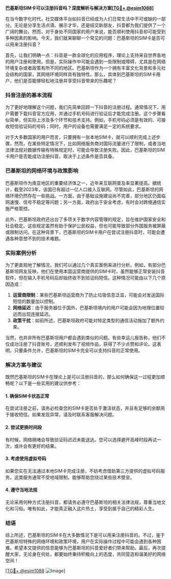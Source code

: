 **巴基斯坦SIM卡可以注册抖音吗？深度解析与解决方案[[TG💪+ @esim1088](https://t.me/s/esim1088)]**

在当今数字化时代，社交媒体平台如抖音已经成为人们日常生活中不可或缺的一部分。无论是分享生活点滴、展示才华，还是结交新朋友，抖音都为我们提供了一个广阔的舞台。然而，对于身处不同国家的用户来说，能否顺利使用抖音却可能受到多种因素的影响。今天，我们就来聊聊一个常见的问题：巴基斯坦的SIM卡是否可以用来注册抖音？

首先，让我们明确一点：抖音是一款全球化的应用程序，理论上支持来自世界各地的用户注册和使用。但是，实际操作中可能会遇到一些限制或障碍，尤其是在网络环境复杂或者政策有所不同的地区。巴基斯坦作为一个拥有丰富文化背景和多元社会结构的国家，其网络环境同样具有独特性。那么，具体到巴基斯坦的SIM卡用户，他们是否能够轻松地注册并享受抖音带来的乐趣呢？

### 抖音注册的基本流程

为了更好地理解这个问题，我们先简单回顾一下抖音的注册过程。通常情况下，用户需要下载抖音官方应用，并通过手机号码进行验证后才能完成注册。这个步骤看似简单，但实际上涉及多个环节和技术支持。例如，手机号码必须是有效的、可接收短信验证码的号码；同时，用户的设备也需要满足一定的系统要求。

对于大多数国家的用户而言，只要拥有一张本地SIM卡，就可以顺利完成上述步骤。然而，在某些特定情况下，比如网络服务商对国际流量进行了限制，或者当地法律法规对数据传输有特殊规定时，可能会导致注册失败。因此，巴基斯坦的SIM卡用户是否能成功注册抖音，取决于上述条件是否具备。

### 巴基斯坦的网络环境与政策影响

巴基斯坦作为南亚地区的重要经济体之一，近年来互联网普及率显著提高。据统计，截至2023年，该国已有超过一亿人口接入互联网。尽管如此，巴基斯坦的网络环境仍然存在一些挑战。一方面，由于基础设施建设尚不完善，部分地区仍面临网速慢、信号不稳定等问题；另一方面，政府出于安全考虑，有时会对跨境通信实施严格管控。

此外，巴基斯坦政府还出台了多项关于数字内容管理的规定，旨在维护国家安全和社会稳定。这些规定虽然有助于保护公民权益，但也可能导致部分外国服务被屏蔽或限制访问。在这种背景下，巴基斯坦的SIM卡用户在尝试注册抖音时，可能会遭遇各种意想不到的技术难题。

### 实际案例分析

为了更直观地了解情况，我们可以通过几个真实案例来进行分析。例如，有部分巴基斯坦网友反映，他们在使用本国运营商提供的SIM卡时，虽然能够正常安装抖音软件，但在输入手机号码后却始终收不到验证码短信。这种情况可能由以下几个原因造成：

1. **运营商限制**：某些巴基斯坦运营商为了防止垃圾信息泛滥，可能会对发送国际短信的数量加以控制。
2. **网络延迟**：由于服务器位于国外，巴基斯坦境内的用户可能会因为地理位置较远而出现连接延迟。
3. **政策干扰**：如前所述，巴基斯坦政府可能对特定类型的通信活动施加了额外约束。

当然，也并非所有巴基斯坦用户都会遇到类似的问题。有些幸运儿报告称，他们不仅成功注册了抖音账号，还顺利发布了视频作品，获得了不少点赞和评论。这表明，只要条件允许，巴基斯坦的SIM卡完全可以支持抖音的正常使用。

### 解决方案与建议

既然巴基斯坦的SIM卡在理论上是可以注册抖音的，那么如何确保这一过程更加顺畅呢？以下是一些实用的建议供参考：

#### 1. 确保SIM卡状态正常
在尝试注册之前，请务必检查您的SIM卡是否处于激活状态，并且有足够的余额用于接收短信。如果发现异常，请及时联系客服解决问题。

#### 2. 尝试更换时间段
有时候，网络拥堵会导致验证码迟迟未能送达。您可以选择避开高峰时段再试一次，或许会有更好的结果。

#### 3. 考虑使用虚拟号码
如果您实在无法通过本地SIM卡完成注册，不妨考虑借助第三方提供的虚拟号码服务。这类服务通常不受地域限制，能够帮助您绕过某些技术壁垒。

#### 4. 遵守当地法规
无论采用何种方式注册抖音，都请务必遵守巴基斯坦的相关法律法规，尊重当地文化和习俗。唯有如此，才能真正融入这片热土，享受到属于自己的精彩人生。

### 结语

综上所述，巴基斯坦的SIM卡在大多数情况下是可以用来注册抖音的。不过，鉴于巴基斯坦特殊的网络环境和政策环境，用户在实际操作过程中可能会遇到各种困难。希望本文提供的信息能够为巴基斯坦的抖音爱好者们带来帮助。最后，再次提醒大家，无论身在何处，都要始终秉持积极向上的态度，共同营造和谐美好的网络空间！

[[TG💪+ @esim1088](https://t.me/s/esim1088) ![Image](https://i.postimg.cc/4NQfJmqS/Snipaste-2025-05-13-00-14-12.png)]